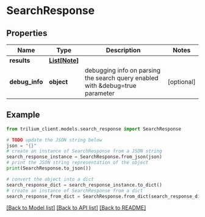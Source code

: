 # SearchResponse


## Properties

Name | Type | Description | Notes
------------ | ------------- | ------------- | -------------
**results** | [**List[Note]**](Note.md) |  | 
**debug_info** | **object** | debugging info on parsing the search query enabled with &amp;debug&#x3D;true parameter | [optional] 

## Example

```python
from trilium_client.models.search_response import SearchResponse

# TODO update the JSON string below
json = "{}"
# create an instance of SearchResponse from a JSON string
search_response_instance = SearchResponse.from_json(json)
# print the JSON string representation of the object
print(SearchResponse.to_json())

# convert the object into a dict
search_response_dict = search_response_instance.to_dict()
# create an instance of SearchResponse from a dict
search_response_from_dict = SearchResponse.from_dict(search_response_dict)
```
[[Back to Model list]](../README.md#documentation-for-models) [[Back to API list]](../README.md#documentation-for-api-endpoints) [[Back to README]](../README.md)



